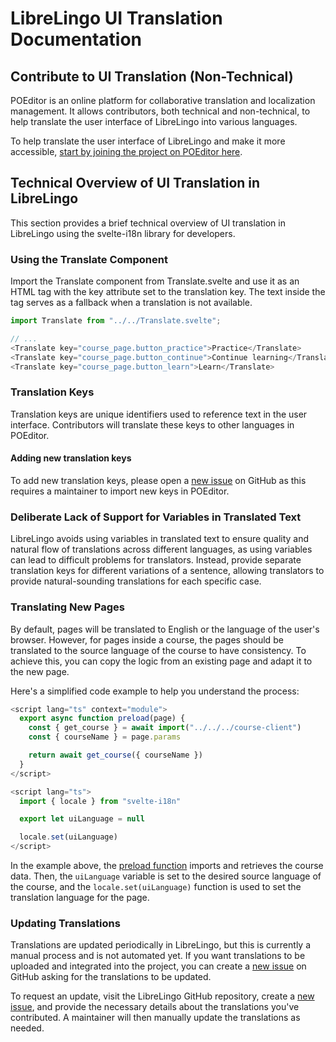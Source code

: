 # LibreLingo UI Translation Documentation

## Contribute to UI Translation (Non-Technical)

POEditor is an online platform for collaborative translation and localization management. It allows contributors, both technical and non-technical, to help translate the user interface of LibreLingo into various languages.

To help translate the user interface of LibreLingo and make it more accessible,
[start by joining the project on POEditor here](https://poeditor.com/join/project?hash=jKiKfen2Ye).

## Technical Overview of UI Translation in LibreLingo

This section provides a brief technical overview of UI translation in LibreLingo using the svelte-i18n library for developers.

### Using the Translate Component

Import the Translate component from Translate.svelte and use it as an HTML tag with the key attribute set to the translation key. The text inside the tag serves as a fallback when a translation is not available.

```javascript
import Translate from "../../Translate.svelte";

// ...
<Translate key="course_page.button_practice">Practice</Translate>
<Translate key="course_page.button_continue">Continue learning</Translate>
<Translate key="course_page.button_learn">Learn</Translate>
```

### Translation Keys

Translation keys are unique identifiers used to reference text in the user interface. Contributors will translate these keys to other languages in POEditor.

#### Adding new translation keys

To add new translation keys, please open a [new issue](https://github.com/LibreLingo/LibreLingo/issues/new) on GitHub as this requires a maintainer to import
new keys in POEditor.

### Deliberate Lack of Support for Variables in Translated Text

LibreLingo avoids using variables in translated text to ensure quality and natural flow of translations across different languages, as using variables can lead to difficult problems for translators. Instead, provide separate translation keys for different variations of a sentence, allowing translators to provide natural-sounding translations for each specific case.

### Translating New Pages

By default, pages will be translated to English or the language of the user's browser. However, for pages inside a course, the pages should be translated to the source language of the course to have consistency. To achieve this, you can copy the logic from an existing page and adapt it to the new page.

Here's a simplified code example to help you understand the process:

```javascript
<script lang="ts" context="module">
  export async function preload(page) {
    const { get_course } = await import("../../../course-client")
    const { courseName } = page.params

    return await get_course({ courseName })
  }
</script>

<script lang="ts">
  import { locale } from "svelte-i18n"

  export let uiLanguage = null

  locale.set(uiLanguage)
</script>
```

In the example above, the [preload function](https://sapper.svelte.dev/docs#Pages) imports and retrieves the course data. Then, the `uiLanguage` variable is set to the desired source language of the course, and the `locale.set(uiLanguage)` function is used to set the translation language for the page.

### Updating Translations

Translations are updated periodically in LibreLingo, but this is currently a manual process and is not automated yet. If you want translations to be uploaded and integrated into the project, you can create a [new issue](https://github.com/LibreLingo/LibreLingo/issues/new) on GitHub asking for the translations to be updated.

To request an update, visit the LibreLingo GitHub repository, create a [new issue](https://github.com/LibreLingo/LibreLingo/issues/new), and provide the necessary details about the translations you've contributed. A maintainer will then manually update the translations as needed.
